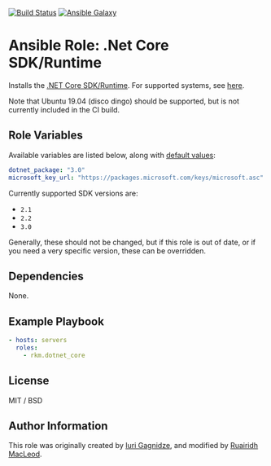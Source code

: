 
[![Build Status](https://travis-ci.org/rkm/ansible-role-dotnet-core.svg?branch=master)](https://travis-ci.org/rkm/ansible-role-dotnet-core)
[![Ansible Galaxy](https://img.shields.io/ansible/role/45475.svg)](https://galaxy.ansible.com/rkm/dotnet_core)


# Ansible Role: .Net Core SDK/Runtime

Installs the [.NET Core SDK/Runtime](https://www.microsoft.com/net). For supported systems, see [here](meta/main.yml).

Note that Ubuntu 19.04 (disco dingo) should be supported, but is not currently included in the CI build.


## Role Variables

Available variables are listed below, along with [default values](defaults/main.yml):

```yaml
dotnet_package: "3.0"
microsoft_key_url: "https://packages.microsoft.com/keys/microsoft.asc"
```

Currently supported SDK versions are:

- `2.1`
- `2.2`
- `3.0`

Generally, these should not be changed, but if this role is out of date, or if you need a very specific version, these can be overridden.

## Dependencies

None.

## Example Playbook

```yaml
- hosts: servers
  roles:
    - rkm.dotnet_core
```

## License

MIT / BSD

## Author Information

This role was originally created by [Iuri Gagnidze](https://www.github.com/ocha), and modified by [Ruairidh MacLeod](https://www.github.com/rkm).
